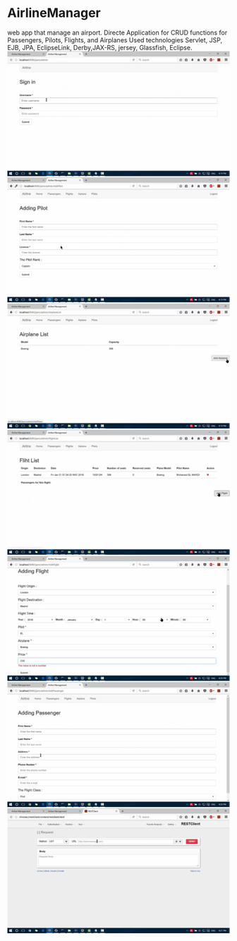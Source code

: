 # AirlineManager
web app that manage an airport.
Directe Application for CRUD functions for Passengers, Pilots, Flights, and Airplanes
Used technologies Servlet, JSP, EJB, JPA, EclipseLink, Derby,JAX-RS, jersey, Glassfish, Eclipse.
![Alt text](1.png?raw=true "Sign In")
![Alt text](2.png?raw=true "Add Pilote")
![Alt text](3.png?raw=true "Airplane List")
![Alt text](5.png?raw=true "Flight List")
![Alt text](6.png?raw=true "Add Flight")
![Alt text](7.png?raw=true "Add passenger")
![Alt text](8.png?raw=true "REST Client test")

